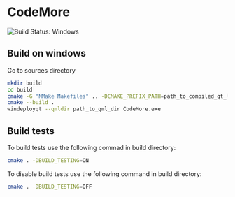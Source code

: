 # CodeMore

![Build Status: Windows](https://ci.appveyor.com/api/projects/status/github/ivorob/CodeMore?branch=master&svg=true)

## Build on windows

Go to sources directory

```sh
mkdir build
cd build
cmake -G "NMake Makefiles" .. -DCMAKE_PREFIX_PATH=path_to_compiled_qt_libraries
cmake --build .
windeployqt --qmldir path_to_qml_dir CodeMore.exe
```

## Build tests

To build tests use the following commad in build directory:

```sh
cmake . -DBUILD_TESTING=ON
```

To disable build tests use the following command in build directory:

```sh
cmake . -DBUILD_TESTING=OFF
```
